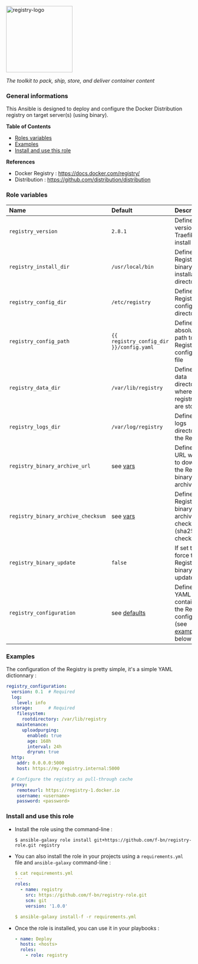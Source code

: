 <p><img src="https://github.com/distribution/distribution/raw/main/distribution-logo.svg" alt="registry-logo" title="registry" align="top" height=180 /></p>

*The toolkit to pack, ship, store, and deliver container content*

### General informations

This Ansible is designed to deploy and configure the Docker Distribution registry on target server(s) (using binary).

**Table of Contents**

  - [Roles variables](#role-variables)
  - [Examples](#examples)
  - [Install and use this role](#install-and-use-this-role)

**References**

  - Docker Registry : https://docs.docker.com/registry/
  - Distribution : https://github.com/distribution/distribution

### Role variables

| Name                              | Default                      | Description                                                      |
| :-------------------------------- | :--------------------------- | :--------------------------------------------------------------- |
| `registry_version`                | `2.8.1`                      | Defines the version of Traefik to install                        |
| `registry_install_dir`            | `/usr/local/bin`             | Defines the Registry binary installation directory               |
| `registry_config_dir`             | `/etc/registry`              | Defines the Registry configuration directory                     |
| `registry_config_path`            | `{{ registry_config_dir }}/config.yaml`|  Defines the absolute path to the Registry configuration file |
| `registry_data_dir`               | `/var/lib/registry`          | Defines the data directory where all registry files are stored   |
| `registry_logs_dir`               | `/var/log/registry`          | Defines the logs directory of the Registry                       |
| `registry_binary_archive_url`     | see [vars](vars/main.yml)    | Defines the URL where to download the Registry binary archive    |
| `registry_binary_archive_checksum`| see [vars](vars/main.yml)    | Defines the Registry binary archive checksum (sha256 checksum)   |
| `registry_binary_update`          | `false`                      | If set to `true`, force the Registry binary update               |
| `registry_configuration`          | see [defaults](defaults/main.yml) | Defines a YAML dict containing the Registry configuration (see [examples](€examples) below |

### Examples

The configuration of the Registry is pretty simple, it's a simple YAML dictionnary :

```YAML
registry_configuration:
  version: 0.1  # Required
  log:
    level: info
  storage:      # Required
    filesystem:
      rootdirectory: /var/lib/registry
    maintenance:
      uploadpurging:
        enabled: true
        age: 168h
        interval: 24h
        dryrun: true
  http:
    addr: 0.0.0.0:5000
    host: https://my.registry.internal:5000

  # Configure the registry as pull-through cache
  proxy:
    remoteurl: https://registry-1.docker.io
    username: <username>
    password: <password>
```

### Install and use this role

* Install the role using the command-line :

  ```shell
  $ ansible-galaxy role install git+https://github.com/f-bn/registry-role.git registry
  ```

* You can also install the role in your projects using a `requirements.yml` file and `ansible-galaxy` command-line :

  ```YAML
  $ cat requirements.yml
  ---
  roles:
    - name: registry
      src: https://github.com/f-bn/registry-role.git
      scm: git
      version: '1.0.0'

  $ ansible-galaxy install-f -r requirements.yml
  ```

* Once the role is installed, you can use it in your playbooks :

  ```yaml
  - name: Deploy
    hosts: <hosts>
    roles:
      - role: registry
  ```

